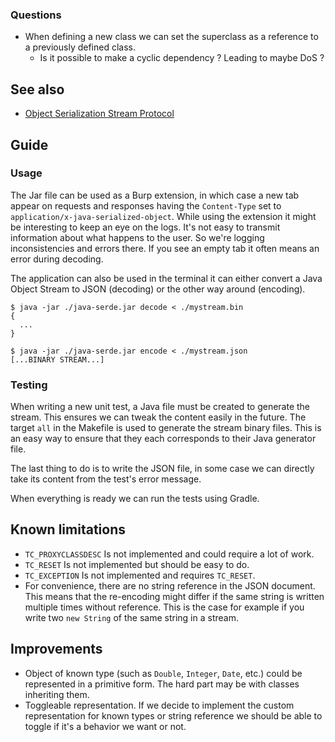 ### Questions

* When defining a new class we can set the superclass as a reference to a previously defined class.
  * Is it possible to make a cyclic dependency ? Leading to maybe DoS ?

## See also

* [Object Serialization Stream Protocol](https://docs.oracle.com/javase/8/docs/platform/serialization/spec/protocol.html)

## Guide

### Usage

The Jar file can be used as a Burp extension, in which case a new tab appear on requests and responses having the 
`Content-Type` set to `application/x-java-serialized-object`. While using the extension it might be interesting to keep
an eye on the logs. It's not easy to transmit information about what happens to the user. So we're logging 
inconsistencies and errors there. If you see an empty tab it often means an error during decoding.

The application can also be used in the terminal it can either convert a Java Object Stream to JSON (decoding) or the 
other way around (encoding).

```shell
$ java -jar ./java-serde.jar decode < ./mystream.bin
{
  ...
}

$ java -jar ./java-serde.jar encode < ./mystream.json
[...BINARY STREAM...]
```

### Testing

When writing a new unit test, a Java file must be created to generate the stream. This ensures we can tweak the content
easily in the future. The target `all` in the Makefile is used to generate the stream binary files. This is an easy way
to ensure that they each corresponds to their Java generator file.

The last thing to do is to write the JSON file, in some case we can directly take its content from the test's error 
message.

When everything is ready we can run the tests using Gradle.

## Known limitations

* `TC_PROXYCLASSDESC` Is not implemented and could require a lot of work.
* `TC_RESET` Is not implemented but should be easy to do.
* `TC_EXCEPTION` Is not implemented and requires `TC_RESET`.
* For convenience, there are no string reference in the JSON document. This means that the re-encoding might differ if 
  the same string is written multiple times without reference. This is the case for example if you write two
  `new String` of the same string in a stream.

## Improvements

* Object of known type (such as `Double`, `Integer`, `Date`, etc.) could be represented in a primitive form. The hard 
  part may be with classes inheriting them.
* Toggleable representation. If we decide to implement the custom representation for known types or string reference we
  should be able to toggle if it's a behavior we want or not.
